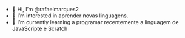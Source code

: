 - 👋 Hi, I’m @rafaelmarques2
- 👀 I’m interested in  aprender novas linguagens.
- 🌱 I’m currently learning  a programar  recentemente a linguagem de JavaScripte e Scratch
<!---
rafaelmarques2/rafaelmarques2 is a ✨ special ✨ repository because its `README.md` (this file) appears on your GitHub profile.
You can click the Preview link to take a look at your changes.
--->
